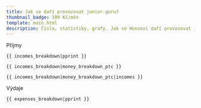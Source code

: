 ```yaml
---
title: Jak se daří provozovat junior.guru?
thumbnail_badge: 109 Kč/měs
template: main.html
description: Čísla, statistiky, grafy. Jak se Honzovi daří provozovat junior.guru?
---
```


Příjmy

```
{{ incomes_breakdown|pprint }}
```

```
{{ incomes_breakdown|money_breakdown_ptc }}
```

```
{{ incomes_breakdown|money_breakdown_ptc|incomes }}
```

Výdaje

```
{{ expenses_breakdown|pprint }}
```
